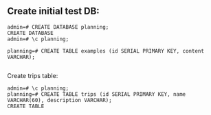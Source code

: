
Create initial test DB:
-----
```
admin=# CREATE DATABASE planning;
CREATE DATABASE
admin=# \c planning;

planning=# CREATE TABLE examples (id SERIAL PRIMARY KEY, content VARCHAR);


```
Create trips table:
```
admin=# \c planning;
planning=# CREATE TABLE trips (id SERIAL PRIMARY KEY, name VARCHAR(60), description VARCHAR);
CREATE TABLE

```
